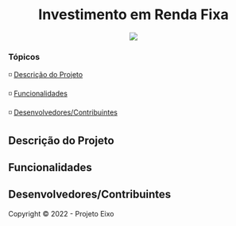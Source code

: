 <h1 align="center"> Investimento em Renda Fixa </h1>

<p align="center">
    <img src="http://img.shields.io/static/v1?label=STATUS&message=EM%20DESENVOLVIMENTO&color=RED&style=for-the-badge">
</p>

### Tópicos

:white_medium_small_square: [Descrição do Projeto](#descrição-do-projeto)

:white_medium_small_square: [Funcionalidades](#funcionalidades)

:white_medium_small_square: [Desenvolvedores/Contribuintes](#desenvolvedores-contribuintes)

## Descrição do Projeto

## Funcionalidades

## Desenvolvedores/Contribuintes

Copyright :copyright: 2022 - Projeto Eixo